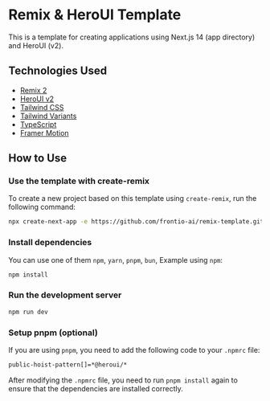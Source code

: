 # Remix & HeroUI Template

This is a template for creating applications using Next.js 14 (app directory) and HeroUI (v2).

## Technologies Used

- [Remix 2](https://remix.run/docs/en/main/start/quickstart)
- [HeroUI v2](https://heroui.com/)
- [Tailwind CSS](https://tailwindcss.com/)
- [Tailwind Variants](https://tailwind-variants.org)
- [TypeScript](https://www.typescriptlang.org/)
- [Framer Motion](https://www.framer.com/motion/)

## How to Use

### Use the template with create-remix

To create a new project based on this template using `create-remix`, run the following command:

```bash
npx create-next-app -e https://github.com/frontio-ai/remix-template.git
```

### Install dependencies

You can use one of them `npm`, `yarn`, `pnpm`, `bun`, Example using `npm`:

```bash
npm install
```

### Run the development server

```bash
npm run dev
```

### Setup pnpm (optional)

If you are using `pnpm`, you need to add the following code to your `.npmrc` file:

```bash
public-hoist-pattern[]=*@heroui/*
```

After modifying the `.npmrc` file, you need to run `pnpm install` again to ensure that the dependencies are installed correctly.
